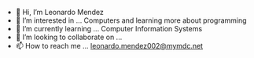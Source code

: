 - 👋 Hi, I’m Leonardo Mendez
- 👀 I’m interested in ... Computers and learning more about programming
- 🌱 I’m currently learning ... Computer Information Systems
- 💞️ I’m looking to collaborate on ...
- 📫 How to reach me ... leonardo.mendez002@mymdc.net

<!---
fiveheadleo/fiveheadleo is a ✨ special ✨ repository because its `README.md` (this file) appears on your GitHub profile.
You can click the Preview link to take a look at your changes.
--->
